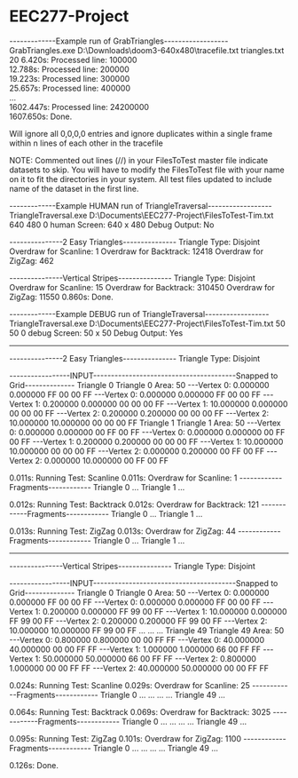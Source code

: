 # EEC277-Project  
  
-------------Example run of GrabTriangles------------------  
GrabTriangles.exe D:\Downloads\doom3-640x480\tracefile.txt triangles.txt 20
6.420s: Processed line: 100000  
12.788s: Processed line: 200000  
19.223s: Processed line: 300000  
25.657s: Processed line: 400000  
...  
1602.447s: Processed line: 24200000  
1607.650s: Done.  

Will ignore all 0,0,0,0 entries and ignore duplicates within a single frame within n lines of each other in the tracefile



NOTE: Commented out lines (//) in your FilesToTest master file indicate datasets to skip.
You will have to modify the FilesToTest file with your name on it to fit the directories in your system.
All test files updated to include name of the dataset in the first line.

-------------Example HUMAN run of TriangleTraversal------------------  
TriangleTraversal.exe  D:\Documents\EEC277-Project\FilesToTest-Tim.txt 640 480 0 human
Screen: 640 x 480
Debug Output: No

---------------2 Easy Triangles---------------
Triangle Type: Disjoint
Overdraw for Scanline: 1
Overdraw for Backtrack: 12418
Overdraw for ZigZag: 462

---------------Vertical Stripes---------------
Triangle Type: Disjoint
Overdraw for Scanline: 15
Overdraw for Backtrack: 310450
Overdraw for ZigZag: 11550
0.860s: Done.



-------------Example DEBUG run of TriangleTraversal------------------  
TriangleTraversal.exe D:\Documents\EEC277-Project\FilesToTest-Tim.txt 50 50 0 debug
Screen: 50 x 50
Debug Output: Yes

-------------------------------------------------------------------------------------------
---------------2 Easy Triangles---------------
Triangle Type: Disjoint

-----------------INPUT----------------------------------------Snapped to Grid--------------
Triangle 0                                   Triangle 0    Area: 50
---Vertex 0: 0.000000 0.000000 FF 00 00 FF   ---Vertex 0:   0.000000   0.000000 FF 00 00 FF
---Vertex 1: 0.200000 0.000000 00 00 00 FF   ---Vertex 1:  10.000000   0.000000 00 00 00 FF
---Vertex 2: 0.200000 0.200000 00 00 00 FF   ---Vertex 2:  10.000000  10.000000 00 00 00 FF
Triangle 1                                   Triangle 1    Area: 50
---Vertex 0: 0.000000 0.000000 00 FF 00 FF   ---Vertex 0:   0.000000   0.000000 00 FF 00 FF
---Vertex 1: 0.200000 0.200000 00 00 00 FF   ---Vertex 1:  10.000000  10.000000 00 00 00 FF
---Vertex 2: 0.000000 0.200000 00 FF 00 FF   ---Vertex 2:   0.000000  10.000000 00 FF 00 FF

0.011s: Running Test: Scanline
0.011s: Overdraw for Scanline: 1
------------Fragments------------
Triangle 0
... <fragments>
Triangle 1
... <fragments>

0.012s: Running Test: Backtrack
0.012s: Overdraw for Backtrack: 121
------------Fragments------------
Triangle 0
... <fragments>
Triangle 1
... <fragments>

0.013s: Running Test: ZigZag
0.013s: Overdraw for ZigZag: 44
------------Fragments------------
Triangle 0
... <fragments>
Triangle 1
... <fragments>


-------------------------------------------------------------------------------------------
---------------Vertical Stripes---------------
Triangle Type: Disjoint

-----------------INPUT----------------------------------------Snapped to Grid--------------
Triangle 0                                   Triangle 0    Area: 50
---Vertex 0: 0.000000 0.000000 FF 00 00 FF   ---Vertex 0:   0.000000   0.000000 FF 00 00 FF
---Vertex 1: 0.200000 0.000000 FF 99 00 FF   ---Vertex 1:  10.000000   0.000000 FF 99 00 FF
---Vertex 2: 0.200000 0.200000 FF 99 00 FF   ---Vertex 2:  10.000000  10.000000 FF 99 00 FF
...
...
...
Triangle 49                                  Triangle 49    Area: 50
---Vertex 0: 0.800000 0.800000 00 00 FF FF   ---Vertex 0:  40.000000  40.000000 00 00 FF FF
---Vertex 1: 1.000000 1.000000 66 00 FF FF   ---Vertex 1:  50.000000  50.000000 66 00 FF FF
---Vertex 2: 0.800000 1.000000 00 00 FF FF   ---Vertex 2:  40.000000  50.000000 00 00 FF FF

0.024s: Running Test: Scanline
0.029s: Overdraw for Scanline: 25
------------Fragments------------
Triangle 0
... <fragments>
...
...
...
Triangle 49
... <fragments>

0.064s: Running Test: Backtrack
0.069s: Overdraw for Backtrack: 3025
------------Fragments------------
Triangle 0
... <fragments>
...
...
...
Triangle 49
... <fragments>

0.095s: Running Test: ZigZag
0.101s: Overdraw for ZigZag: 1100
------------Fragments------------
Triangle 0
... <fragments>
...
...
...
Triangle 49
... <fragments>

0.126s: Done.